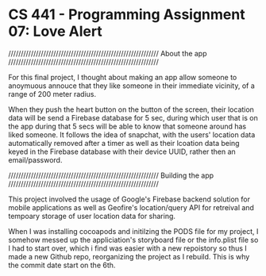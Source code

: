 # CS 441 - Programming Assignment 07: Love Alert

//////////////////////////////////////////////////////////// About the app //////////////////////////////////////////////////////////// 

For this final project, I thought about making an app allow someone to anoymuous annouce that they like someone in their immediate vicinity, of a range of 200 meter radius.

When they push the heart button on the button of the screen, their location data will be send a Firebase database for 5 sec, during which user that is on the app during that 5 secs will be able to know that someone around has liked someone. It follows the idea of snapchat, with the users' location data automatically removed after a timer as well as their lcoation data being keyed in the Firebase database with their device UUID, rather then an email/password.





//////////////////////////////////////////////////////////// Building the app  //////////////////////////////////////////////////////////// 

This project involved the usage of Google's Firebase backend solution for mobile applications as well as Geofire's location/query API for retreival and tempoary storage of user location data for sharing. 

When I was installing cocoapods and initilzing the PODS file for my project, I somehow messed up the appliciation's storyboard file or the info.plist file so I had to start over, which i find was easier with a new repoistory so thus I made a new Github repo, reorganizing the project as I rebuild. This is why the commit date start on the 6th. 
